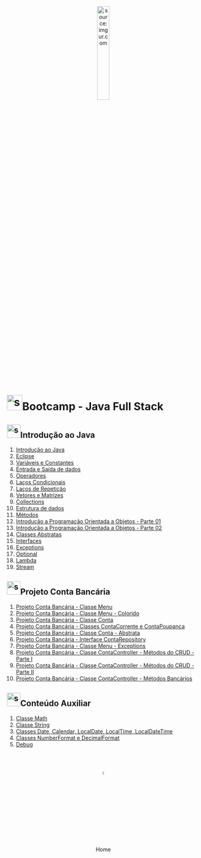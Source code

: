 <div align="center">
    <img src="https://i.imgur.com/IaD4lwg.png" title="source: imgur.com" width="25%"/>
</div>
<h1><img src="https://i.imgur.com/JSfXyzm.png" title="source: imgur.com" width="40px"/>Bootcamp - Java Full Stack </h1>

<h2><img src="https://i.imgur.com/JSfXyzm.png" title="source: imgur.com" width="35px"/>Introdução ao Java</h2>

1. <a href="01.md">Introdução ao Java</a>
2. <a href="02.md">Eclipse</a>
3. <a href="03.md">Variáveis e Constantes</a>
4. <a href="04.md">Entrada e Saída de dados</a>
5. <a href="05.md">Operadores</a>
6. <a href="06.md">Laços Condicionais</a>
7. <a href="07.md">Laços de Repetição</a>
8. <a href="08.md">Vetores e Matrizes</a>
9. <a href="09.md">Collections</a>
10. <a href="10.md">Estrutura de dados</a>
11. <a href="11.md">Métodos</a>
12. <a href="12.md">Introdução a Programação Orientada a Objetos - Parte 01</a>
13. <a href="13.md">Introdução a Programação Orientada a Objetos - Parte 02</a>
14. <a href="14.md">Classes Abstratas</a>
15. <a href="15.md">Interfaces</a>
16. <a href="16.md">Exceptions</a>
17. <a href="17.md">Optional</a>
18. <a href="18.md">Lambda</a>
19. <a href="19.md">Stream</a>

<h2><img src="https://i.imgur.com/JSfXyzm.png" title="source: imgur.com" width="35px"/>Projeto Conta Bancária</h2>

1. <a href="pr01.md">Projeto Conta Bancária - Classe Menu</a>
2. <a href="pr02.md">Projeto Conta Bancária - Classe Menu - Colorido</a>
3. <a href="pr03.md">Projeto Conta Bancária - Classe Conta</a>
4. <a href="pr04.md">Projeto Conta Bancária - Classes ContaCorrente e ContaPoupanca</a>
5. <a href="pr05.md">Projeto Conta Bancária - Classe Conta - Abstrata</a>
6. <a href="pr06.md">Projeto Conta Bancária - Interface ContaRepository</a>
7. <a href="pr07.md">Projeto Conta Bancária - Classe Menu - Exceptions</a>
8. <a href="pr08.md">Projeto Conta Bancária - Classe ContaController - Métodos do CRUD - Parte I</a>
9. <a href="pr09.md">Projeto Conta Bancária - Classe ContaController - Métodos do CRUD - Parte II</a>
10. <a href="pr10.md">Projeto Conta Bancária - Classe ContaController - Métodos Bancários</a>

<h2><img src="https://i.imgur.com/JSfXyzm.png" title="source: imgur.com" width="35px"/>Conteúdo Auxiliar</h2>

1. <a href="b01.md">Classe Math</a>
2. <a href="b02.md">Classe String</a>
3. <a href="b03.md">Classes Date, Calendar, LocalDate, LocalTime, LocalDateTime</a>
4. <a href="b04.md">Classes NumberFormat e DecimalFormat</a>
5. <a href="b05.md">Debug</a>

<br /><br />
	

<div align="center"><a href="../README.md"><img src="https://i.imgur.com/kfHCxif.png" title="source: imgur.com" width="5%"/></a></div>
<div align="center">Home</div>